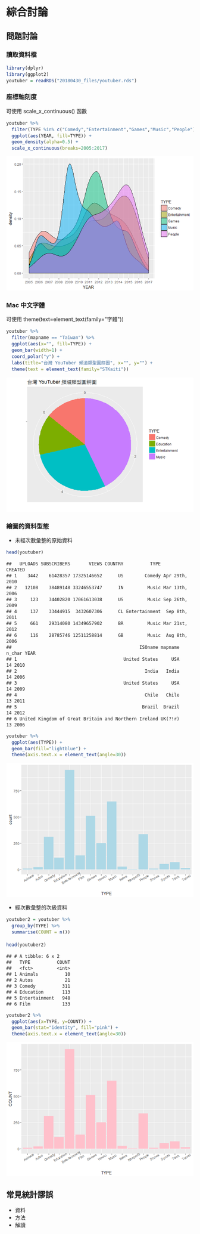 綜合討論
================

問題討論
--------

### 讀取資料檔

``` r
library(dplyr)
library(ggplot2)
youtuber = readRDS("20180430_files/youtuber.rds")
```

### 座標軸刻度

可使用 scale\_x\_continuous() 函數

``` r
youtuber %>%
  filter(TYPE %in% c("Comedy","Entertainment","Games","Music","People")) %>%
  ggplot(aes(YEAR, fill=TYPE)) +
  geom_density(alpha=0.5) +
  scale_x_continuous(breaks=2005:2017)
```

![](20180430_files/figure-markdown_github/unnamed-chunk-2-1.png)

### Mac 中文字體

可使用 theme(text=element\_text(family="字體"))

``` r
youtuber %>%
  filter(mapname == "Taiwan") %>%
  ggplot(aes(x="", fill=TYPE)) +
  geom_bar(width=1) +
  coord_polar("y") +
  labs(title="台灣 YouTuber 頻道類型圓餅圖", x="", y="") +
  theme(text = element_text(family="STKaiti"))
```

![](20180430_files/figure-markdown_github/unnamed-chunk-4-1.png)

### 繪圖的資料型態

-   未經次數彙整的原始資料

``` r
head(youtuber)
```

    ##   UPLOADS SUBSCRIBERS       VIEWS COUNTRY          TYPE        CREATED
    ## 1    3442    61428357 17325146652      US        Comedy Apr 29th, 2010
    ## 2   12108    38489148 33246553747      IN         Music Mar 13th, 2006
    ## 3     123    34402820 17061613038      US         Music Sep 26th, 2009
    ## 4     137    33444915  3432607306      CL Entertainment  Sep 8th, 2011
    ## 5     661    29314080 14349657902      BR         Music Mar 21st, 2012
    ## 6     116    28785746 12511258814      GB         Music  Aug 8th, 2006
    ##                                                ISOname mapname n_char YEAR
    ## 1                                        United States     USA     14 2010
    ## 2                                                India   India     14 2006
    ## 3                                        United States     USA     14 2009
    ## 4                                                Chile   Chile     13 2011
    ## 5                                               Brazil  Brazil     14 2012
    ## 6 United Kingdom of Great Britain and Northern Ireland UK(?!r)     13 2006

``` r
youtuber %>%
  ggplot(aes(TYPE)) +
  geom_bar(fill="lightblue") +
  theme(axis.text.x = element_text(angle=30))
```

![](20180430_files/figure-markdown_github/unnamed-chunk-6-1.png)

-   經次數彙整的次級資料

``` r
youtuber2 = youtuber %>%
  group_by(TYPE) %>%
  summarise(COUNT = n())

head(youtuber2)
```

    ## # A tibble: 6 x 2
    ##   TYPE          COUNT
    ##   <fct>         <int>
    ## 1 Animals          10
    ## 2 Autos            21
    ## 3 Comedy          311
    ## 4 Education       113
    ## 5 Entertainment   948
    ## 6 Film            133

``` r
youtuber2 %>%
  ggplot(aes(x=TYPE, y=COUNT)) +
  geom_bar(stat="identity", fill="pink") +
  theme(axis.text.x = element_text(angle=30))
```

![](20180430_files/figure-markdown_github/unnamed-chunk-8-1.png)

常見統計謬誤
------------

-   資料
-   方法
-   解讀
